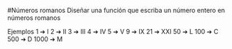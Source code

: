 #Números romanos
Diseñar una función que escriba un número entero en números romanos

Ejemplos
   1 ➔ I
   2 ➔ II
   3 ➔ III
   4 ➔ IV
   5 ➔ V
   9 ➔ IX
  21 ➔ XXI
  50 ➔ L
 100 ➔ C
 500 ➔ D
1000 ➔ M